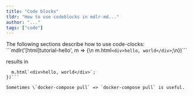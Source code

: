 ```yaml
---
title: "Code blocks"
tldr: "How to use codeblocks in mdlr-md..."
author: "..."
tags: ["code"]
---
```


The following sections describe how to use code-clocks:  
\```mdlr('[html]tutorial-hello', m => {\n  m.html`<div>hello, world</div>`;\n})```  

results in    

```mdlr('[html]tutorial-hello', m => {
  m.html`<div>hello, world</div>`;
})```

Sometimes \`docker-compose pull` => `docker-compose pull` is useful.
